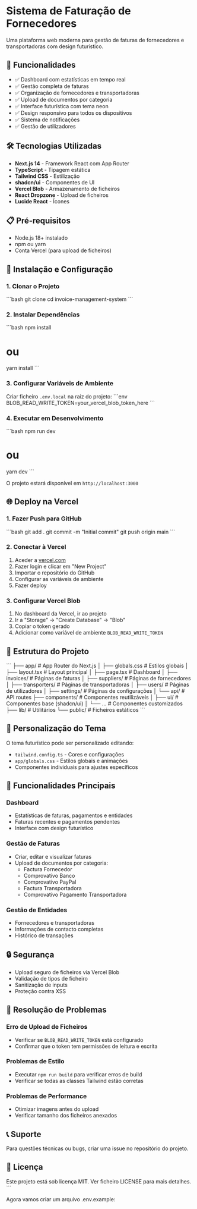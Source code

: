 # Sistema de Faturação de Fornecedores

Uma plataforma web moderna para gestão de faturas de fornecedores e transportadoras com design futurístico.

## 🚀 Funcionalidades

- ✅ Dashboard com estatísticas em tempo real
- ✅ Gestão completa de faturas
- ✅ Organização de fornecedores e transportadoras
- ✅ Upload de documentos por categoria
- ✅ Interface futurística com tema neon
- ✅ Design responsivo para todos os dispositivos
- ✅ Sistema de notificações
- ✅ Gestão de utilizadores

## 🛠️ Tecnologias Utilizadas

- **Next.js 14** - Framework React com App Router
- **TypeScript** - Tipagem estática
- **Tailwind CSS** - Estilização
- **shadcn/ui** - Componentes de UI
- **Vercel Blob** - Armazenamento de ficheiros
- **React Dropzone** - Upload de ficheiros
- **Lucide React** - Ícones

## 📋 Pré-requisitos

- Node.js 18+ instalado
- npm ou yarn
- Conta Vercel (para upload de ficheiros)

## 🔧 Instalação e Configuração

### 1. Clonar o Projeto
\`\`\`bash
git clone <url-do-repositorio>
cd invoice-management-system
\`\`\`

### 2. Instalar Dependências
\`\`\`bash
npm install
# ou
yarn install
\`\`\`

### 3. Configurar Variáveis de Ambiente
Criar ficheiro `.env.local` na raiz do projeto:
\`\`\`env
BLOB_READ_WRITE_TOKEN=your_vercel_blob_token_here
\`\`\`

### 4. Executar em Desenvolvimento
\`\`\`bash
npm run dev
# ou
yarn dev
\`\`\`

O projeto estará disponível em `http://localhost:3000`

## 🌐 Deploy na Vercel

### 1. Fazer Push para GitHub
\`\`\`bash
git add .
git commit -m "Initial commit"
git push origin main
\`\`\`

### 2. Conectar à Vercel
1. Aceder a [vercel.com](https://vercel.com)
2. Fazer login e clicar em "New Project"
3. Importar o repositório do GitHub
4. Configurar as variáveis de ambiente
5. Fazer deploy

### 3. Configurar Vercel Blob
1. No dashboard da Vercel, ir ao projeto
2. Ir a "Storage" → "Create Database" → "Blob"
3. Copiar o token gerado
4. Adicionar como variável de ambiente `BLOB_READ_WRITE_TOKEN`

## 📁 Estrutura do Projeto

\`\`\`
├── app/                    # App Router do Next.js
│   ├── globals.css        # Estilos globais
│   ├── layout.tsx         # Layout principal
│   ├── page.tsx           # Dashboard
│   ├── invoices/          # Páginas de faturas
│   ├── suppliers/         # Páginas de fornecedores
│   ├── transporters/      # Páginas de transportadoras
│   ├── users/             # Páginas de utilizadores
│   ├── settings/          # Páginas de configurações
│   └── api/               # API routes
├── components/            # Componentes reutilizáveis
│   ├── ui/               # Componentes base (shadcn/ui)
│   └── ...               # Componentes customizados
├── lib/                  # Utilitários
└── public/               # Ficheiros estáticos
\`\`\`

## 🎨 Personalização do Tema

O tema futurístico pode ser personalizado editando:

- `tailwind.config.ts` - Cores e configurações
- `app/globals.css` - Estilos globais e animações
- Componentes individuais para ajustes específicos

## 📱 Funcionalidades Principais

### Dashboard
- Estatísticas de faturas, pagamentos e entidades
- Faturas recentes e pagamentos pendentes
- Interface com design futurístico

### Gestão de Faturas
- Criar, editar e visualizar faturas
- Upload de documentos por categoria:
  - Factura Fornecedor
  - Comprovativo Banco
  - Comprovativo PayPal
  - Factura Transportadora
  - Comprovativo Pagamento Transportadora

### Gestão de Entidades
- Fornecedores e transportadoras
- Informações de contacto completas
- Histórico de transações

## 🔒 Segurança

- Upload seguro de ficheiros via Vercel Blob
- Validação de tipos de ficheiro
- Sanitização de inputs
- Proteção contra XSS

## 🐛 Resolução de Problemas

### Erro de Upload de Ficheiros
- Verificar se `BLOB_READ_WRITE_TOKEN` está configurado
- Confirmar que o token tem permissões de leitura e escrita

### Problemas de Estilo
- Executar `npm run build` para verificar erros de build
- Verificar se todas as classes Tailwind estão corretas

### Problemas de Performance
- Otimizar imagens antes do upload
- Verificar tamanho dos ficheiros anexados

## 📞 Suporte

Para questões técnicas ou bugs, criar uma issue no repositório do projeto.

## 📄 Licença

Este projeto está sob licença MIT. Ver ficheiro LICENSE para mais detalhes.
\`\`\`

Agora vamos criar um arquivo .env.example:
